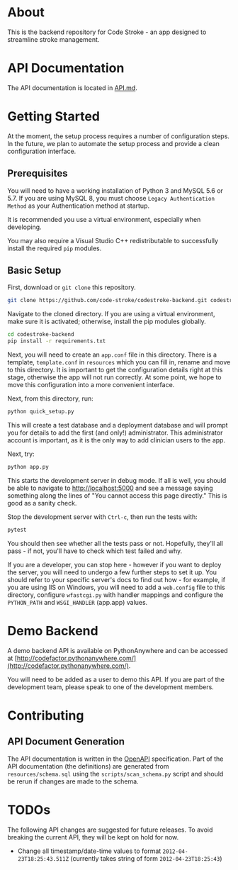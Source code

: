 # About

This is the backend repository for Code Stroke - an app designed to streamline
stroke management.

# API Documentation

The API documentation is located in [API.md](API.md).

# Getting Started 

At the moment, the setup process requires a number of configuration steps. In
the future, we plan to automate the setup process and provide a clean
configuration interface.

## Prerequisites

You will need to have a working installation of Python 3 and MySQL 5.6 or 5.7.
If you are using MySQL 8, you must choose `Legacy Authentication Method` as your
Authentication method at startup.

It is recommended you use a virtual environment, especially when developing. 

You may also require a Visual Studio C++ redistributable to successfully install
the required `pip` modules.

## Basic Setup

First, download or `git clone` this repository.

``` sh
git clone https://github.com/code-stroke/codestroke-backend.git codestroke-backend
```

Navigate to the cloned directory. If you are using a virtual environment, make
sure it is activated; otherwise, install the pip modules globally.

``` sh
cd codestroke-backend
pip install -r requirements.txt
```

Next, you will need to create an `app.conf` file in this directory. There is a
template, `template.conf` in `resources` which you can fill in, rename and move
to this directory. It is important to get the configuration details right at
this stage, otherwise the app will not run correctly. At some point, we hope to
move this configuration into a more convenient interface.

Next, from this directory, run:

``` sh
python quick_setup.py
```

This will create a test database and a deployment database and will prompt you
for details to add the first (and only!) administrator. This administrator
account is important, as it is the only way to add clinician users to the app.

Next, try:

``` sh
python app.py
```

This starts the development server in debug mode. If all is well, you should be
able to navigate to [http://localhost:5000](http://localhost:5000) and see a
message saying something along the lines of "You cannot access this page
directly." This is good as a sanity check.

Stop the development server with `Ctrl-c`, then run the tests with:

``` sh
pytest
```

You should then see whether all the tests pass or not. Hopefully, they'll all
pass - if not, you'll have to check which test failed and why.

If you are a developer, you can stop here - however if you want to deploy the
server, you will need to undergo a few further steps to set it up. You should
refer to your specific server's docs to find out how - for example, if you are
using IIS on Windows, you will need to add a `web.config` file to this
directory, configure `wfastcgi.py` with handler mappings and configure the
`PYTHON_PATH` and `WSGI_HANDLER` (app.app) values. 

# Demo Backend

A demo backend API is available on PythonAnywhere and can be accessed at
[http://codefactor.pythonanywhere.com/](http://codefactor.pythonanywhere.com/).

You will need to be added as a user to demo this API. If you are part of the
development team, please speak to one of the development members.
# Contributing

## API Document Generation

The API documentation is written in the
[OpenAPI](https://swagger.io/docs/specification/about/) specification. Part of
the API documentation (the definitions) are generated from
`resources/schema.sql` using the `scripts/scan_schema.py` script and should be
rerun if changes are made to the schema.

# TODOs

The following API changes are suggested for future releases. To avoid breaking
the current API, they will be kept on hold for now.

- Change all timestamp/date-time values to format `2012-04-23T18:25:43.511Z`
  (currently takes string of form `2012-04-23T18:25:43`)
 
